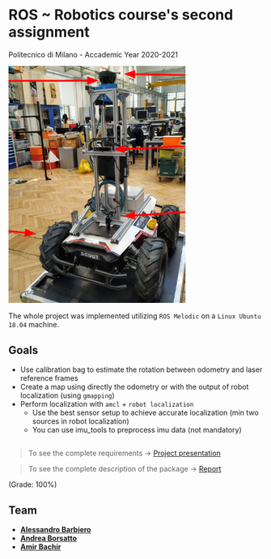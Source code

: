 # ROS ~ Robotics course's second assignment
Politecnico di Milano - Accademic Year 2020-2021

<img src="Scout_with_sensors.png" width="350" />

The whole project was implemented utilizing `ROS Melodic` on a `Linux Ubuntu 18.04` machine.

## Goals

- Use calibration bag to estimate the rotation between odometry and laser reference frames
- Create a map using directly the odometry or with the output of robot localization (using `gmapping`)
- Perform localization with `amcl` + `robot localization`
  - Use the best sensor setup to achieve accurate localization (min two sources in robot localization)
  - You can use imu_tools to preprocess imu data (not mandatory)

##

> To see the complete requirements -> [Project presentation](Project2_description.pdf)

> To see the complete description of the package -> [Report](report.txt)

(Grade: 100%)

## Team
* [__Alessandro Barbiero__](https://github.com/AlessandroBarbiero)
* [__Andrea Borsatto__](https://github.com/AndreaBorsatto)
* [__Amir Bachir__](https://github.com/AmirBachir)
